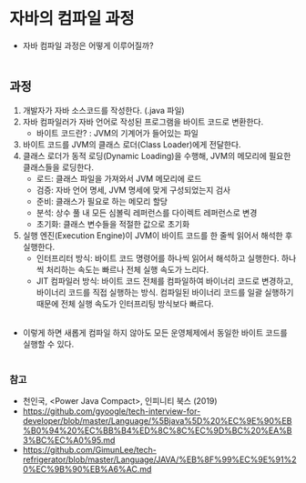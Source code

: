 # 자바의 컴파일 과정 
- 자바 컴파일 과정은 어떻게 이루어질까?
<br></br>

## 과정
1. 개발자가 자바 소스코드를 작성한다. (.java 파일)
2. 자바 컴파일러가 자바 언어로 작성된 프로그램을 바이트 코드로 변환한다.
    - 바이트 코드란? : JVM의 기계어가 들어있는 파일
3. 바이트 코드를 JVM의 클래스 로더(Class Loader)에게 전달한다.
4. 클래스 로더가 동적 로딩(Dynamic Loading)을 수행해, JVM의 메모리에 필요한 클래스들을 로딩한다. 
    - 로드: 클래스 파일을 가져와서 JVM 메모리에 로드
    - 검증: 자바 언어 명세, JVM 명세에 맞게 구성되었는지 검사
    - 준비: 클래스가 필요로 하는 메모리 할당
    - 분석: 상수 풀 내 모든 심볼릭 레퍼런스를 다이렉트 레퍼런스로 변경
    - 초기화: 클래스 변수들을 적절한 값으로 초기화
5. 실행 엔진(Execution Engine)이 JVM이 바이트 코드를 한 줄씩 읽어서 해석한 후 실행한다.
    - 인터프리터 방식: 바이트 코드 명령어를 하나씩 읽어서 해석하고 실행한다. 하나씩 처리하는 속도는 빠르나 전체 실행 속도가 느리다.
    - JIT 컴파일러 방식: 바이트 코드 전체를 컴파일하여 바이너리 코드로 변경하고, 바이너리 코드를 직접 실행하는 방식. 컴파일된 바이너리 코드를 일괄 실행하기 때문에 전체 실행 속도가 인터프리팅 방식보다 빠르다.
<br></br>

- 이렇게 하면 새롭게 컴파일 하지 않아도 모든 운영체제에서 동일한 바이트 코드를 실행할 수 있다.
<br></br>

### 참고 
- 천인국, \<Power Java Compact\>, 인피니티 북스 (2019)
- https://github.com/gyoogle/tech-interview-for-developer/blob/master/Language/%5Bjava%5D%20%EC%9E%90%EB%B0%94%20%EC%BB%B4%ED%8C%8C%EC%9D%BC%20%EA%B3%BC%EC%A0%95.md
- https://github.com/GimunLee/tech-refrigerator/blob/master/Language/JAVA/%EB%8F%99%EC%9E%91%20%EC%9B%90%EB%A6%AC.md